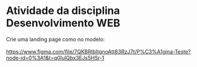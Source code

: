 
# Atividade da disciplina Desenvolvimento WEB

Crie uma landing page como no modelo: <br><br>
https://www.figma.com/file/7QKBRIbItgnoAtt83RzJ7t/P%C3%A1gina-Teste?node-id=0%3A1&t=q0IulQbx3EJs5HSr-1

